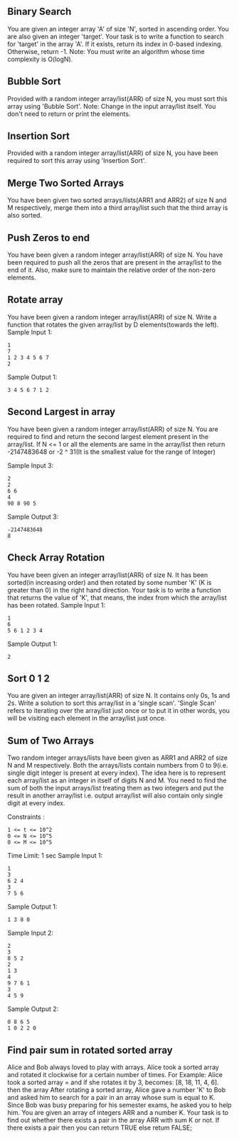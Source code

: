 ## Binary Search
You are given an integer array 'A' of size 'N', sorted in ascending order. You are also given an integer 'target'.
Your task is to write a function to search for 'target' in the array 'A'. If it exists, return its index in 0-based indexing. Otherwise, return -1.
Note: You must write an algorithm whose time complexity is O(logN).

## Bubble Sort
Provided with a random integer array/list(ARR) of size N, you must sort this array using 'Bubble Sort'.
Note:
Change in the input array/list itself. You don't need to return or print the elements.

## Insertion Sort
Provided with a random integer array/list(ARR) of size N, you have been required to sort this array using 'Insertion Sort'.

## Merge Two Sorted Arrays
You have been given two sorted arrays/lists(ARR1 and ARR2) of size N and M respectively, merge them into a third array/list such that the third array is also sorted.

## Push Zeros to end
You have been given a random integer array/list(ARR) of size N. You have been required to push all the zeros that are present in the array/list to the end of it. Also, make sure to maintain the relative order of the non-zero elements.

## Rotate array
You have been given a random integer array/list(ARR) of size N. Write a function that rotates the given array/list by D elements(towards the left).
Sample Input 1:
```
1
7
1 2 3 4 5 6 7
2
```
Sample Output 1:
```
3 4 5 6 7 1 2
```

## Second Largest in array
You have been given a random integer array/list(ARR) of size N. You are required to find and return the second largest element present in the array/list.
If N <= 1 or all the elements are same in the array/list then return -2147483648 or -2 ^ 31(It is the smallest value for the range of Integer)

Sample Input 3:
```
2
2
6 6
4
90 8 90 5
```
Sample Output 3:
```
-2147483648
8
```
## Check Array Rotation
You have been given an integer array/list(ARR) of size N. It has been sorted(in increasing order) and then rotated by some number 'K' (K is greater than 0) in the right hand direction.
Your task is to write a function that returns the value of 'K', that means, the index from which the array/list has been rotated.
Sample Input 1:
```
1
6
5 6 1 2 3 4
```
Sample Output 1:
```
2
```
## Sort 0 1 2
You are given an integer array/list(ARR) of size N. It contains only 0s, 1s and 2s. Write a solution to sort this array/list in a 'single scan'.
'Single Scan' refers to iterating over the array/list just once or to put it in other words, you will be visiting each element in the array/list just once.

## Sum of Two Arrays
Two random integer arrays/lists have been given as ARR1 and ARR2 of size N and M respectively. Both the arrays/lists contain numbers from 0 to 9(i.e. single digit integer is present at every index). The idea here is to represent each array/list as an integer in itself of digits N and M.
You need to find the sum of both the input arrays/list treating them as two integers and put the result in another array/list i.e. output array/list will also contain only single digit at every index.

Constraints :
```
1 <= t <= 10^2
0 <= N <= 10^5
0 <= M <= 10^5
```
Time Limit: 1 sec 
Sample Input 1:
```
1
3
6 2 4
3
7 5 6
```
Sample Output 1:
```
1 3 8 0
```
Sample Input 2:
```
2
3
8 5 2
2
1 3
4
9 7 6 1
3
4 5 9
```
Sample Output 2:
```
0 8 6 5
1 0 2 2 0 
```
## Find pair sum in rotated sorted array
Alice and Bob always loved to play with arrays. Alice took a sorted array and rotated it clockwise for a
certain number of times.
For Example:
Alice took a sorted array =
and if she rotates it by 3,
becomes: [8, 18, 11, 4, 6].
then the array
After rotating a sorted array, Alice gave a number 'K' to Bob and asked him to search for a pair in an
array whose sum is equal to K. Since Bob was busy preparing for his semester exams, he asked you to
help him.
You are given an array of integers ARR and a number K. Your task is to find out whether there exists a
pair in the array ARR with sum K or not. If there exists a pair then you can return TRUE else retum FALSE;
